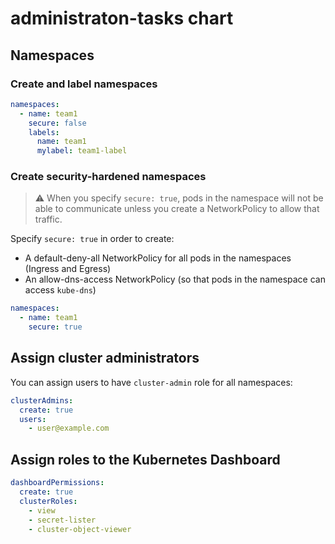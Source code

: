 # administraton-tasks chart

## Namespaces

### Create and label namespaces

```yaml
namespaces:
  - name: team1
    secure: false
    labels:
      name: team1
      mylabel: team1-label
```

### Create security-hardened namespaces

> :warning: When you specify `secure: true`, pods in the namespace will not be able to communicate unless you create a NetworkPolicy to allow that traffic.

Specify `secure: true` in order to create:

- A default-deny-all NetworkPolicy for all pods in the namespaces (Ingress and Egress)
- An allow-dns-access NetworkPolicy (so that pods in the namespace can access `kube-dns`)

```yaml
namespaces:
  - name: team1
    secure: true
```

## Assign cluster administrators

You can assign users to have `cluster-admin` role for all namespaces:

```yaml
clusterAdmins:
  create: true
  users:
    - user@example.com
```

## Assign roles to the Kubernetes Dashboard

```yaml
dashboardPermissions:
  create: true
  clusterRoles:
    - view
    - secret-lister
    - cluster-object-viewer
```
